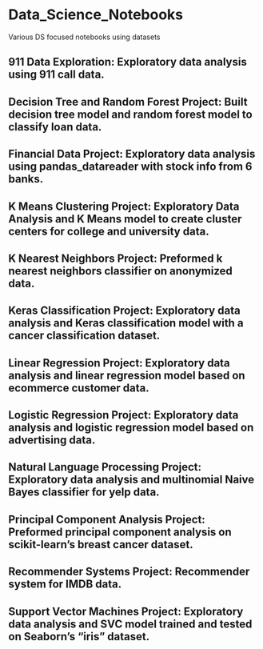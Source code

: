 # Data_Science_Notebooks
Various DS focused notebooks using datasets

911 Data Exploration:
Exploratory data analysis using 911 call data.
------------------------------------------------------------------------------------------------------------------------------------------
Decision Tree and Random Forest Project:
Built decision tree model and random forest model to classify loan data.
------------------------------------------------------------------------------------------------------------------------------------------
Financial Data Project:
Exploratory data analysis using pandas_datareader with stock info from 6 banks.
------------------------------------------------------------------------------------------------------------------------------------------
K Means Clustering Project:
Exploratory Data Analysis and K Means model to create cluster centers for college and university data.
------------------------------------------------------------------------------------------------------------------------------------------
K Nearest Neighbors Project:
Preformed k nearest neighbors classifier on anonymized data.
------------------------------------------------------------------------------------------------------------------------------------------
Keras Classification Project:
Exploratory data analysis and Keras classification model with a cancer classification dataset.
------------------------------------------------------------------------------------------------------------------------------------------
Linear Regression Project:
Exploratory data analysis and linear regression model based on ecommerce customer data.
------------------------------------------------------------------------------------------------------------------------------------------
Logistic Regression Project:
Exploratory data analysis and logistic regression model based on advertising data.
------------------------------------------------------------------------------------------------------------------------------------------
Natural Language Processing Project:
Exploratory data analysis and multinomial Naive Bayes classifier for yelp data.
------------------------------------------------------------------------------------------------------------------------------------------
Principal Component Analysis Project:
Preformed principal component analysis on scikit-learn’s breast cancer dataset.
------------------------------------------------------------------------------------------------------------------------------------------
Recommender Systems Project:
Recommender system for IMDB data.
------------------------------------------------------------------------------------------------------------------------------------------
Support Vector Machines Project:
Exploratory data analysis and SVC model trained and tested on Seaborn’s “iris” dataset.
------------------------------------------------------------------------------------------------------------------------------------------
